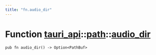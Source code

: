 ```yaml
---
title: "fn.audio_dir"
---
```


# Function [tauri_api](/docs/api/rust/tauri_api/../index.html)::​[path](/docs/api/rust/tauri_api/index.html)::​[audio_dir](/docs/api/rust/tauri_api/)

    pub fn audio_dir() -> Option<PathBuf>
      